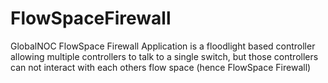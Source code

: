 FlowSpaceFirewall
=================

GlobalNOC FlowSpace Firewall Application is a floodlight based controller allowing multiple controllers to talk to a single switch, but those controllers can not interact with each others flow space (hence FlowSpace Firewall)
